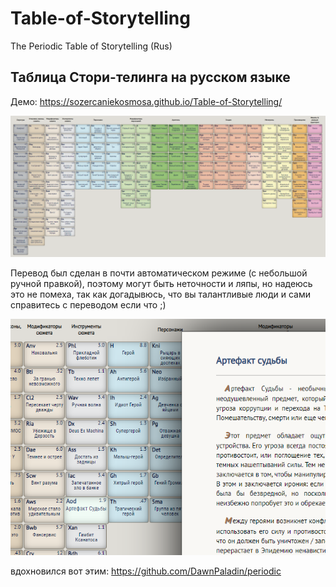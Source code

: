 # Table-of-Storytelling

The Periodic Table of Storytelling (Rus)

## Таблица Стори-телинга на русском языке

Демо: https://sozercaniekosmosa.github.io/Table-of-Storytelling/

![](screen_a.png)

Перевод был сделан в почти автоматическом режиме (с небольшой ручной правкой), поэтому могут быть неточности и ляпы, но надеюсь это не помеха, так как догадывюсь, что вы талантливые люди и сами справитесь с переводом если что ;)

![](screen.png)

вдохновился вот этим: https://github.com/DawnPaladin/periodic
